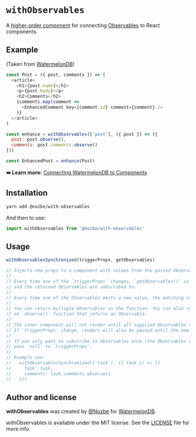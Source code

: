 # `withObservables`

A [higher-order component](https://reactjs.org/docs/higher-order-components.html) for connecting [Observables](https://github.com/ReactiveX/rxjs) to React components.

## Example

(Taken from [WatermelonDB](https://github.com/Nozbe/WatermelonDB/))

```js
const Post = ({ post, comments }) => (
  <article>
    <h1>{post.name}</h1>
    <p>{post.body}</p>
    <h2>Comments</h2>
    {comments.map(comment =>
      <EnhancedComment key={comment.id} comment={comment} />
    )}
  </article>
)

const enhance = withObservables(['post'], ({ post }) => ({
  post: post.observe(),
  comments: post.comments.observe()
}))

const EnhancedPost = enhance(Post)
```

**➡️ Learn more:** [Connecting WatermelonDB to Components](https://github.com/Nozbe/WatermelonDB/blob/master/docs/Components.md)

## Installation

```bash
yarn add @nozbe/with-observables
```

And then to use:

```js
import withObservables from '@nozbe/with-observables'
```

## Usage

```js
withObservablesSynchronized(triggerProps, getObservables)

// Injects new props to a component with values from the passed Observables
//
// Every time one of the `triggerProps` changes, `getObservables()` is called
// and the returned Observables are subscribed to.
//
// Every time one of the Observables emits a new value, the matching inner prop is updated.
//
// You can return multiple Observables in the function. You can also return arbitrary objects that have
// an `observe()` function that returns an Observable.
//
// The inner component will not render until all supplied Observables return their first values.
// If `triggerProps` change, renders will also be paused until the new Observables emit first values.
//
// If you only want to subscribe to Observables once (the Observables don't depend on outer props),
// pass `null` to `triggerProps`.
//
// Example use:
//   withObservablesSynchronized(['task'], ({ task }) => ({
//     task: task,
//     comments: task.comments.observe()
//   }))
```

## Author and license

**withObservables** was created by [@Nozbe](https://github.com/Nozbe) for [WatermelonDB](https://github.com/Nozbe/WatermelonDB).

withObservables is available under the MIT license. See the [LICENSE](./LICENSE) file for more info.
